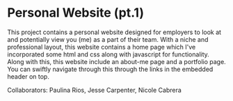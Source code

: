 # Personal Website (pt.1)

This project contains a personal website designed for employers to look at and potentially view you (me) as a part of their team. With a niche and professional layout, this website contains a home page which I've incorporated some html and css along with javascript for functionality. Along with this, this website include an about-me page and a portfolio page. You can swiftly navigate through this through the links in the embedded header on top.

Collaborators: Paulina Rios, Jesse Carpenter, Nicole Cabrera


